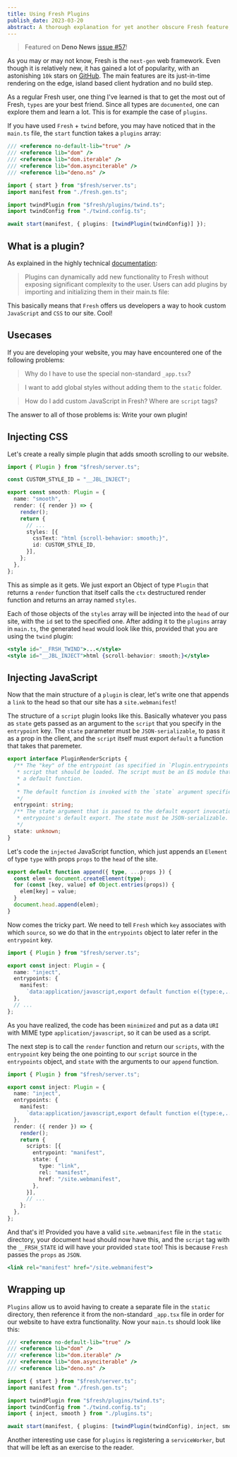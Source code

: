 ```yaml
---
title: Using Fresh Plugins
publish_date: 2023-03-20
abstract: A thorough explanation for yet another obscure Fresh feature, plugins!
---
```


> Featured on **Deno News** [issue #57](https://deno.news/archive/5819)!

As you may or may not know, Fresh is the `next-gen` web framework. Even though
it is relatively new, it has gained a lot of popularity, with an astonishing
`10k` stars on [GitHub](https://github.com/denoland/fresh). The main features
are its just-in-time rendering on the edge, island based client hydration and no
build step.

As a regular Fresh user, one thing I've learned is that to get the most out of
Fresh, `types` are your best friend. Since all types are `documented`, one can
explore them and learn a lot. This is for example the case of `plugins`.

If you have used `Fresh` + `twind` before, you may have noticed that in the
`main.ts` file, the `start` function takes a `plugins` array:

```ts
/// <reference no-default-lib="true" />
/// <reference lib="dom" />
/// <reference lib="dom.iterable" />
/// <reference lib="dom.asynciterable" />
/// <reference lib="deno.ns" />

import { start } from "$fresh/server.ts";
import manifest from "./fresh.gen.ts";

import twindPlugin from "$fresh/plugins/twind.ts";
import twindConfig from "./twind.config.ts";

await start(manifest, { plugins: [twindPlugin(twindConfig)] });
```

## What is a plugin?

As explained in the highly technical
[documentation](https://fresh.deno.dev/docs/concepts/plugins):

> Plugins can dynamically add new functionality to Fresh without exposing
> significant complexity to the user. Users can add plugins by importing and
> initializing them in their main.ts file:

This basically means that `Fresh` offers us developers a way to hook custom
`JavaScript` and `CSS` to our site. Cool!

## Usecases

If you are developing your website, you may have encountered one of the
following problems:

> Why do I have to use the special non-standard `_app.tsx`?

> I want to add global styles without adding them to the `static` folder.

> How do I add custom JavaScript in Fresh? Where are `script` tags?

The answer to all of those problems is: Write your own plugin!

## Injecting CSS

Let's create a really simple plugin that adds smooth scrolling to our website.

```ts
import { Plugin } from "$fresh/server.ts";

const CUSTOM_STYLE_ID = "__JBL_INJECT";

export const smooth: Plugin = {
  name: "smooth",
  render: ({ render }) => {
    render();
    return {
      // ...
      styles: [{
        cssText: "html {scroll-behavior: smooth;}",
        id: CUSTOM_STYLE_ID,
      }],
    };
  },
};
```

This as simple as it gets. We just export an Object of type `Plugin` that
returns a `render` function that itself calls the `ctx` destructured render
function and returns an array named `styles`.

Each of those objects of the `styles` array will be injected into the `head` of
our site, with the `id` set to the specified one. After adding it to the
`plugins` array in `main.ts`, the generated `head` would look like this,
provided that you are using the `twind` plugin:

```jsx
<style id="__FRSH_TWIND">...</style>
<style id="__JBL_INJECT">html {scroll-behavior: smooth;}</style>
```

## Injecting JavaScript

Now that the main structure of a `plugin` is clear, let's write one that appends
a `link` to the head so that our site has a `site.webmanifest`!

The structure of a `script` plugin looks like this. Basically whatever you pass
as `state` gets passed as an argument to the `script` that you specify in the
`entrypoint` key. The `state` parameter must be `JSON-serializable`, to pass it
as a prop in the client, and the `script` itself must export `default` a
function that takes that paremeter.

```ts
export interface PluginRenderScripts {
  /** The "key" of the entrypoint (as specified in `Plugin.entrypoints`) for the
   * script that should be loaded. The script must be an ES module that exports
   * a default function.
   *
   * The default function is invoked with the `state` argument specified below.
   */
  entrypoint: string;
  /** The state argument that is passed to the default export invocation of the
   * entrypoint's default export. The state must be JSON-serializable.
   */
  state: unknown;
}
```

Let's code the `injected` JavaScript function, which just appends an `Element`
of type `type` with props `props` to the `head` of the site.

```ts
export default function append({ type, ...props }) {
  const elem = document.createElement(type);
  for (const [key, value] of Object.entries(props)) {
    elem[key] = value;
  }
  document.head.append(elem);
}
```

Now comes the tricky part. We need to tell `Fresh` which `key` associates with
which `source`, so we do that in the `entrypoints` object to later refer in the
`entrypoint` key.

```ts
import { Plugin } from "$fresh/server.ts";

export const inject: Plugin = {
  name: "inject",
  entrypoints: {
    manifest:
      `data:application/javascript,export default function e({type:e,...t}){let n=document.createElement(e);for(let[a,f]of Object.entries(t))n[a]=f;document.head.append(n)};`,
  },
  // ...
};
```

As you have realized, the code has been `minimized` and put as a data `URI` with
MIME type `application/javascript`, so it can be used as a script.

The next step is to call the `render` function and return our `scripts`, with
the `entrypoint` key being the one pointing to our `script` source in the
`entrypoints` object, and `state` with the arguments to our `append` function.

```ts
import { Plugin } from "$fresh/server.ts";

export const inject: Plugin = {
  name: "inject",
  entrypoints: {
    manifest:
      `data:application/javascript,export default function e({type:e,...t}){let n=document.createElement(e);for(let[a,f]of Object.entries(t))n[a]=f;document.head.append(n)};`,
  },
  render: ({ render }) => {
    render();
    return {
      scripts: [{
        entrypoint: "manifest",
        state: {
          type: "link",
          rel: "manifest",
          href: "/site.webmanifest",
        },
      }],
      // ...
    };
  },
};
```

And that's it! Provided you have a valid `site.webmanifest` file in the `static`
directory, your document `head` should now have this, and the `script` tag with
the `__FRSH_STATE` id will have your provided `state` too! This is because
`Fresh` passes the `props` as `JSON`.

```jsx
<link rel="manifest" href="/site.webmanifest">
```

## Wrapping up

`Plugins` allow us to avoid having to create a separate file in the `static`
directory, then reference it from the non-standard `_app.tsx` file in order for
our website to have extra functionality. Now your `main.ts` should look like
this:

```ts
/// <reference no-default-lib="true" />
/// <reference lib="dom" />
/// <reference lib="dom.iterable" />
/// <reference lib="dom.asynciterable" />
/// <reference lib="deno.ns" />

import { start } from "$fresh/server.ts";
import manifest from "./fresh.gen.ts";

import twindPlugin from "$fresh/plugins/twind.ts";
import twindConfig from "./twind.config.ts";
import { inject, smooth } from "./plugins.ts";

await start(manifest, { plugins: [twindPlugin(twindConfig), inject, smooth] });
```

Another interesting use case for `plugins` is registering a `serviceWorker`, but
that will be left as an exercise to the reader.
